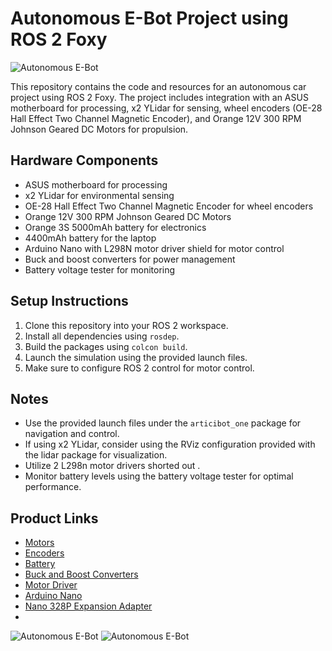 # Autonomous E-Bot Project using ROS 2 Foxy
![Autonomous E-Bot](images/1.jpg "Autonomous E-Bot")

This repository contains the code and resources for an autonomous car project using ROS 2 Foxy. The project includes integration with an ASUS motherboard for processing, x2 YLidar for sensing, wheel encoders (OE-28 Hall Effect Two Channel Magnetic Encoder), and Orange 12V 300 RPM Johnson Geared DC Motors for propulsion.

## Hardware Components

- ASUS motherboard for processing
- x2 YLidar for environmental sensing
- OE-28 Hall Effect Two Channel Magnetic Encoder for wheel encoders
- Orange 12V 300 RPM Johnson Geared DC Motors
- Orange 3S 5000mAh battery for electronics
- 4400mAh battery for the laptop
- Arduino Nano with L298N motor driver shield for motor control
- Buck and boost converters for power management
- Battery voltage tester for monitoring

## Setup Instructions

1. Clone this repository into your ROS 2 workspace.
2. Install all dependencies using `rosdep`.
3. Build the packages using `colcon build`.
4. Launch the simulation using the provided launch files.
5. Make sure to configure ROS 2 control for motor control.

## Notes

- Use the provided launch files under the `articibot_one` package for navigation and control.
- If using x2 YLidar, consider using the RViz configuration provided with the lidar package for visualization.
- Utilize 2 L298n motor drivers shorted out .
- Monitor battery levels using the battery voltage tester for optimal performance.

## Product Links

- [Motors](https://robu.in/product/grade-a-quality-orange-12v-300-rpm-johnson-geared-dc-motor/)
- [Encoders](https://robu.in/product/oe-28-hall-effect-two-channel-magnetic-encoder/)
- [Battery](https://robu.in/product/18650-li-ion-4000mah-11-1v-3s3p-protected-battery-pack/)
- [Buck and Boost Converters](https://robu.in/product/250w-high-power-constant-voltage-current-adjustable-aluminum-substrate-led-driver-module/)
- [Motor Driver](https://robu.in/product/l298n-2a-based-motor-driver-module-good-quality/)
- [Arduino Nano](https://robu.in/product/atmega328p-5v-nano-v3-0-development-board-16mhz-ch340-type-c/)
- [Nano 328P Expansion Adapter](https://robu.in/product/nano-328p-expansion-adapter-breakout-board-io-shield/)
- 
![Autonomous E-Bot](images/2.jpg "Autonomous E-Bot")
![Autonomous E-Bot](images/3.jpg "Autonomous E-Bot")
